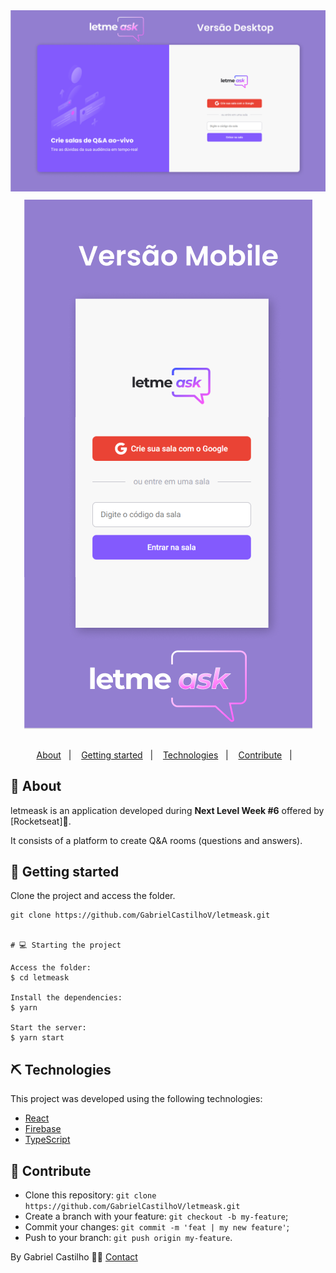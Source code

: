 <img src=".github/backgroundGithub.png"  alt="background for github" />

<div align="center">
  <img src=".github/githubMobile.png"  alt="background for github" style="margin-top: 10px" />
</div>

##

<p align="center" style="margin-top: 10px">
<a href="#about">About</a>&nbsp;&nbsp;&nbsp;|&nbsp;&nbsp;&nbsp;
<a href="#getting_started">Getting started</a>&nbsp;&nbsp;&nbsp;|&nbsp;&nbsp;&nbsp;
<a href="#technologies">Technologies</a>&nbsp;&nbsp;&nbsp;|&nbsp;&nbsp;&nbsp;
<a href="#contribute">Contribute</a>&nbsp;&nbsp;&nbsp;|&nbsp;&nbsp;&nbsp;
</p>

## 🧐 About <a name = "about"></a>

letmeask is an application developed during **Next Level Week #6** offered by [Rocketseat]:rocket:. <br />

It consists of a platform to create Q&A rooms (questions and answers).

## 🚀 Getting started <a name = "getting_started"></a>

Clone the project and access the folder.

```
git clone https://github.com/GabrielCastilhoV/letmeask.git


# 💻 Starting the project

Access the folder:
$ cd letmeask

Install the dependencies:
$ yarn

Start the server:
$ yarn start
```

## ⛏️ Technologies <a name = "technologies"></a>

This project was developed using the following technologies:

- [React](https://reactjs.org)
- [Firebase](https://firebase.google.com/)
- [TypeScript](https://www.typescriptlang.org/)

## 🤔 Contribute <a name = "contribute"></a>

- Clone this repository: `git clone https://github.com/GabrielCastilhoV/letmeask.git`
- Create a branch with your feature: `git checkout -b my-feature`;
- Commit your changes: `git commit -m 'feat | my new feature'`;
- Push to your branch: `git push origin my-feature`.

By Gabriel Castilho 👋🏽 [Contact](https://www.linkedin.com/in/gabrielcastilhov/)

